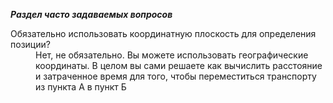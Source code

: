 ***Раздел часто задаваемых вопросов***
<dl>
  <dt>Обязательно использовать координатную плоскость для определения позиции?</dt>
  <dd>Нет, не обязательно. Вы можете использовать географические координаты. В целом вы сами решаете как вычислить расстояние и затраченное время для того, чтобы переместиться транспорту из пункта А в пункт Б</dd>
</dl>